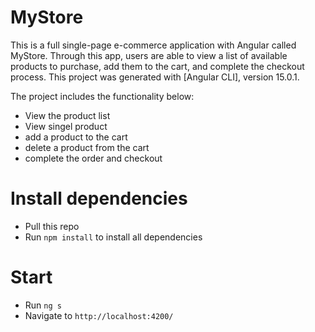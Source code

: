 # MyStore 

This is a full single-page e-commerce application with Angular called MyStore. Through this app, users are able to view a list of available products to purchase, add them to the cart, and complete the checkout process. This project was generated with [Angular CLI], version 15.0.1.

The project includes the functionality below: 
 - View the product list
 - View singel product 
 - add a product to the cart
 - delete a product from the cart 
 - complete the order and checkout


# Install dependencies
 - Pull this repo
 - Run `npm install` to install all dependencies
 
 # Start 
  - Run `ng s`
 - Navigate to `http://localhost:4200/`
